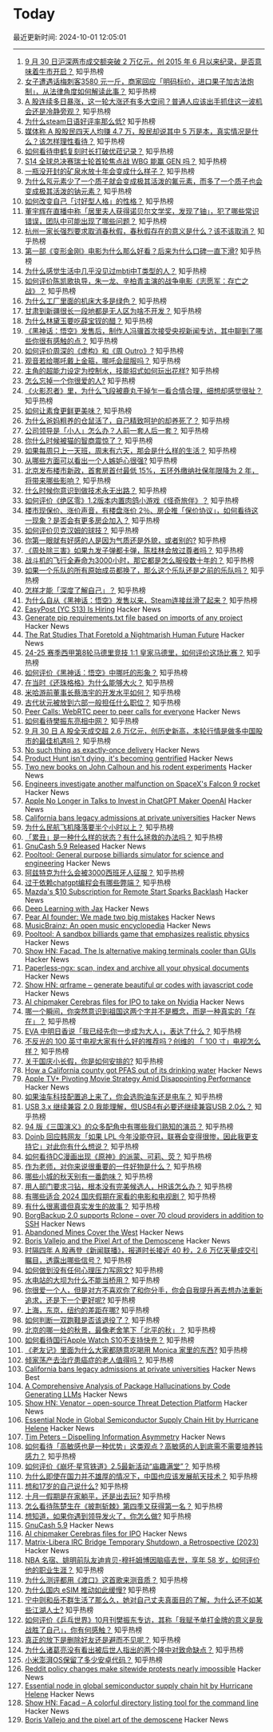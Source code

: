 # Today

最近更新时间: 2024-10-01 12:05:01

--- 
1. [9 月 30 日沪深两市成交额突破 2 万亿元，创 2015 年 6 月以来纪录，是否意味着牛市开启？](https://www.zhihu.com/question/696416170) 知乎热榜
2. [女子遭遇话梅刺客3580 元一斤，商家回应「明码标价，进口果子加古法炮制」，从法律角度如何解读此事？](https://www.zhihu.com/question/685639707) 知乎热榜
3. [A 股连续多日暴涨，这一轮大涨还有多大空间？普通人应该出手抓住这一波机会还是冷静旁观？](https://www.zhihu.com/question/696473828) 知乎热榜
4. [为什么steam日语好评率那么低?](https://www.zhihu.com/question/667935378) 知乎热榜
5. [媒体称 A 股股民四天人均赚 4.7 万，股民却说其中 5 万是本，真实情况是什么？该怎样理性看待？](https://www.zhihu.com/question/695447836) 知乎热榜
6. [如何看待申鹤复刻时长打破优菈记录？](https://www.zhihu.com/question/672613763) 知乎热榜
7. [S14 全球总决赛瑞士轮首轮焦点战 WBG 能赢 GEN 吗？](https://www.zhihu.com/question/694124616) 知乎热榜
8. [一瓶没开封的矿泉水放十年会变成什么样子？](https://www.zhihu.com/question/665693306) 知乎热榜
9. [为什么氖元素少了一个质子就会变成极其活泼的氟元素，而多了一个质子也会变成极其活泼的钠元素？](https://www.zhihu.com/question/673114717) 知乎热榜
10. [如何改变自己「讨好型人格」的性格？](https://www.zhihu.com/question/667401616) 知乎热榜
11. [董宇辉在直播中称「居里夫人获得诺贝尔文学奖，发现了铀」，犯了哪些常识错误，团队中可能出现了哪些问题？](https://www.zhihu.com/question/688638731) 知乎热榜
12. [杭州一家长强烈要求取消春秋假，春秋假存在的意义是什么？该不该取消？](https://www.zhihu.com/question/686385238) 知乎热榜
13. [第一部《变形金刚》电影为什么那么好看？后来为什么口碑一直下滑?](https://www.zhihu.com/question/308132033) 知乎热榜
14. [为什么感觉生活中几乎没见过mbti中T类型的人？](https://www.zhihu.com/question/536219191) 知乎热榜
15. [如何评价陈凯歌执导，朱一龙、辛柏青主演的战争电影《志愿军：存亡之战》？](https://www.zhihu.com/question/668047229) 知乎热榜
16. [为什么工厂里面的机床大多是绿色？](https://www.zhihu.com/question/557523834) 知乎热榜
17. [甘肃到新疆很长一段地都是无人区为啥不开发？](https://www.zhihu.com/question/668142201) 知乎热榜
18. [为什么林黛玉要吃薛宝钗的醋？](https://www.zhihu.com/question/630679966) 知乎热榜
19. [《黑神话：悟空》发售后，制作人冯骥首次接受央视新闻专访，其中聊到了哪些你很有感触的点？](https://www.zhihu.com/question/694976003) 知乎热榜
20. [如何评价周深的《虚构》和《周 Outro》?](https://www.zhihu.com/question/680404101) 知乎热榜
21. [观音若给哪吒戴上金箍，哪吒会屈服吗？](https://www.zhihu.com/question/669166518) 知乎热榜
22. [主角的超能力设定为控制水，技能招式如何玩出花样?](https://www.zhihu.com/question/387480003) 知乎热榜
23. [怎么忘掉一个你很爱的人?](https://www.zhihu.com/question/667898925) 知乎热榜
24. [《火影忍者》里，为什么飞段被鹿丸干掉乍一看合情合理，细想却感觉很扯？](https://www.zhihu.com/question/459621987) 知乎热榜
25. [如何让素食更鲜更美味？](https://www.zhihu.com/question/667978197) 知乎热榜
26. [为什么爸妈粗养的仓鼠活了，自己精致呵护的却养死了？](https://www.zhihu.com/question/474080762) 知乎热榜
27. [公司领导是「小人」怎么办？人前一套人后一套？](https://www.zhihu.com/question/668117264) 知乎热榜
28. [你什么时候被猫的智商震惊了？](https://www.zhihu.com/question/34926764) 知乎热榜
29. [如果每周只上一天班，周末有六天，那会是什么样的生活？](https://www.zhihu.com/question/670097535) 知乎热榜
30. [从哪些方面可以看出一个人嫉妒心很强?](https://www.zhihu.com/question/317416304) 知乎热榜
31. [北京发布楼市新政，首套房首付最低 15%，五环外缴纳社保年限降为 2 年，将带来哪些影响？](https://www.zhihu.com/question/701584733) 知乎热榜
32. [什么时候你意识到做技术永无出路？](https://www.zhihu.com/question/587112018) 知乎热榜
33. [如何评价《绝区零》1.2版本内置肉鸽小游戏《怪奇旅伴》？](https://www.zhihu.com/question/699198780) 知乎热榜
34. [楼市现保价、涨价声音，有楼盘涨价 2％、房企推「保价协议」，如何看待这一现象？是否会有更多房企加入？](https://www.zhihu.com/question/682721117) 知乎热榜
35. [如何评价贝克汉姆的球技？](https://www.zhihu.com/question/28049838) 知乎热榜
36. [你第一眼就有好感的人是因为气质还是外貌，或者别的?](https://www.zhihu.com/question/678056844) 知乎热榜
37. [《周处除三害》如果九发子弹都卡弹，陈桂林会放过尊者吗？](https://www.zhihu.com/question/650888065) 知乎热榜
38. [战斗机的飞行全寿命为3000小时，那它都是怎么服役数十年的？](https://www.zhihu.com/question/653335768) 知乎热榜
39. [如果一个乐队的所有原始成员都换了，那么这个乐队还是之前的乐队吗？](https://www.zhihu.com/question/328599869) 知乎热榜
40. [怎样才能「深度了解自己」？](https://www.zhihu.com/question/668089223) 知乎热榜
41. [为什么自从《黑神话：悟空》发售以来，Steam连接丝滑了起来？](https://www.zhihu.com/question/674165512) 知乎热榜
42. [EasyPost (YC S13) Is Hiring](https://www.easypost.com/careers) Hacker News
43. [Generate pip requirements.txt file based on imports of any project](https://github.com/bndr/pipreqs) Hacker News
44. [The Rat Studies That Foretold a Nightmarish Human Future](https://www.newyorker.com/magazine/2024/10/07/dr-calhouns-mousery-lee-alan-dugatkin-book-reviews-rat-city-edmund-ramsden-and-jon-adams) Hacker News
45. [24-25 赛季西甲第8轮马德里竞技 1:1 皇家马德里，如何评价这场比赛？](https://www.zhihu.com/question/691074575) 知乎热榜
46. [如何评价《黑神话：悟空》中哪吒的形象？](https://www.zhihu.com/question/665621277) 知乎热榜
47. [在当时《还珠格格》为什么能够大火？](https://www.zhihu.com/question/267484971) 知乎热榜
48. [米哈游前董事长蔡浩宇的开发水平如何？](https://www.zhihu.com/question/665714451) 知乎热榜
49. [古代状元被放到六部一般担任什么职位？](https://www.zhihu.com/question/363058515) 知乎热榜
50. [Peer Calls: WebRTC peer to peer calls for everyone](https://github.com/peer-calls/peer-calls) Hacker News
51. [如何看待樊振东亮相中网？](https://www.zhihu.com/question/689799410) 知乎热榜
52. [9 月 30 日 A 股全天成交超 2.6 万亿元，创历史新高，本轮行情是做多中国股市的最佳机遇吗？](https://www.zhihu.com/question/697059573) 知乎热榜
53. [No such thing as exactly-once delivery](https://blog.sequinstream.com/at-most-once-at-least-once-and-exactly-once-delivery/) Hacker News
54. [Product Hunt isn't dying, it's becoming gentrified](https://launchpointzero.com/blog/product-hunt-isnt-dying-its-become-gentrified/) Hacker News
55. [Two new books on John Calhoun and his rodent experiments](https://www.newyorker.com/magazine/2024/10/07/dr-calhouns-mousery-lee-alan-dugatkin-book-reviews-rat-city-edmund-ramsden-and-jon-adams) Hacker News
56. [Engineers investigate another malfunction on SpaceX's Falcon 9 rocket](https://arstechnica.com/space/2024/09/engineers-investigate-another-malfunction-on-spacexs-falcon-9-rocket/) Hacker News
57. [Apple No Longer in Talks to Invest in ChatGPT Maker OpenAI](https://www.macrumors.com/2024/09/30/apple-no-longer-investing-openai-chatgpt/) Hacker News
58. [California bans legacy admissions at private universities](https://www.nytimes.com/2024/09/30/us/california-bans-legacy-admissions-private-universities.html) Hacker News
59. [为什么民航飞机降落要半个小时以上？](https://www.zhihu.com/question/424822116) 知乎热榜
60. [「累丑」是一种什么样的状态？有什么拯救的办法吗？](https://www.zhihu.com/question/443461198) 知乎热榜
61. [GnuCash 5.9 Released](https://www.gnucash.org/news.phtml) Hacker News
62. [Pooltool: General purpose billiards simulator for science and engineering](https://github.com/ekiefl/pooltool) Hacker News
63. [阿兹特克为什么会被3000西班牙人征服？](https://www.zhihu.com/question/644766556) 知乎热榜
64. [过于依赖chatgpt编程会有哪些弊端？](https://www.zhihu.com/question/667706567) 知乎热榜
65. [Mazda's $10 Subscription for Remote Start Sparks Backlash](https://www.carscoops.com/2024/09/mazdas-remote-start-subscription-draws-ire-of-noted-right-to-repair-advocate/) Hacker News
66. [Deep Learning with Jax](https://www.manning.com/books/deep-learning-with-jax) Hacker News
67. [Pear AI founder: We made two big mistakes](https://twitter.com/CodeFryingPan/status/1840831339337302204) Hacker News
68. [MusicBrainz: An open music encyclopedia](https://musicbrainz.org/) Hacker News
69. [Pooltool: A sandbox billiards game that emphasizes realistic physics](https://github.com/ekiefl/pooltool) Hacker News
70. [Show HN: Facad. The ls alternative making terminals cooler than GUIs](https://github.com/yellow-footed-honeyguide/facad) Hacker News
71. [Paperless-ngx: scan, index and archive all your physical documents](https://github.com/paperless-ngx/paperless-ngx) Hacker News
72. [Show HN: qrframe – generate beautiful qr codes with javascript code](https://github.com/zhengkyl/qrframe) Hacker News
73. [AI chipmaker Cerebras files for IPO to take on Nvidia](https://www.cnbc.com/2024/09/30/cerebras-files-for-ipo.html) Hacker News
74. [哪一个瞬间，你突然意识到祖国这两个字并不是概念，而是一种真实的「存在」？](https://www.zhihu.com/question/667514778) 知乎热榜
75. [EVA 中明日香说「我已经先你一步成为大人」，表达了什么？](https://www.zhihu.com/question/629412389) 知乎热榜
76. [不反光的 100 英寸电视大家有什么好的推荐吗？创维的 「 100 寸」电视怎么样？](https://www.zhihu.com/question/688334945) 知乎热榜
77. [关于国庆小长假，你是如何安排的?](https://www.zhihu.com/question/667751190) 知乎热榜
78. [How a California county got PFAS out of its drinking water](https://www.npr.org/sections/shots-health-news/2024/09/12/g-s1-22291/pfas-drinking-water-filter) Hacker News
79. [Apple TV+ Pivoting Movie Strategy Amid Disappointing Performance](https://www.macrumors.com/2024/09/30/report-apple-tv-pivoting-movie-strategy/) Hacker News
80. [如果油车科技配置追上来了，你会选购油车还是电车？](https://www.zhihu.com/question/666189690) 知乎热榜
81. [USB 3.x 继续兼容 2.0 我能理解，但USB4有必要还继续兼容USB 2.0么？](https://www.zhihu.com/question/646464213) 知乎热榜
82. [94 版《三国演义》的众多配角中有哪些我们熟知的演员？](https://www.zhihu.com/question/30288965) 知乎热榜
83. [Doinb 回应韩网友「如果 LPL 今年没能夺冠，联赛会变得很惨，因此我更支持它」对此你有什么想说？](https://www.zhihu.com/question/694469541) 知乎热榜
84. [如何看待DC漫画出现《原神》的派蒙、可莉、荧？](https://www.zhihu.com/question/690959738) 知乎热榜
85. [作为老师，对你来说很重要的一件好物是什么？](https://www.zhihu.com/question/666758485) 知乎热榜
86. [哪些小城的秋天别有一番韵味？](https://www.zhihu.com/question/667500807) 知乎热榜
87. [用人部门要求刁钻，根本没有完美候选人，HR该怎么办？](https://www.zhihu.com/question/670055878) 知乎热榜
88. [有哪些适合 2024 国庆假期在家看的电影和电视剧？](https://www.zhihu.com/question/667977954) 知乎热榜
89. [有什么很离谱但真实发生的故事？](https://www.zhihu.com/question/662194193) 知乎热榜
90. [BorgBackup 2.0 supports Rclone – over 70 cloud providers in addition to SSH](https://borgbackup.readthedocs.io/en/2.0.0b11/changes.html#version-2-0-0b11-2024-09-26) Hacker News
91. [Abandoned Mines Cover the West](https://www.hcn.org/issues/56-7/abandoned-mines-cover-the-west/) Hacker News
92. [Boris Vallejo and the Pixel Art of the Demoscene](https://marincomics.com/vallejo-pixelart.html) Hacker News
93. [时隔四年 A 股再登《新闻联播》，报道时长接近 40 秒，2.6 万亿天量成交引瞩目，透露出哪些信号？](https://www.zhihu.com/question/705357112) 知乎热榜
94. [如何做到没有任何心理压力写网文?](https://www.zhihu.com/question/668141208) 知乎热榜
95. [水电站的大坝为什么不能当桥用？](https://www.zhihu.com/question/348861282) 知乎热榜
96. [你很爱一个人，但是对方不喜欢你了和你分手，你会自我提升再去想办法重新追求，还是下一个更好呢?](https://www.zhihu.com/question/677782705) 知乎热榜
97. [上海，东京，纽约的差距在哪?](https://www.zhihu.com/question/390469043) 知乎热榜
98. [如何判断一双跑鞋是否该退役了？](https://www.zhihu.com/question/668031406) 知乎热榜
99. [北京的哪一处的秋景，最像老舍笔下「北平的秋」？](https://www.zhihu.com/question/667500858) 知乎热榜
100. [如何看待国行Apple Watch S10不支持快充？](https://www.zhihu.com/question/666780824) 知乎热榜
101. [《老友记》里面为什么大家都随意吃喝用 Monica 家里的东西?](https://www.zhihu.com/question/373679537) 知乎热榜
102. [倾家荡产去治疗患癌症的老人值得吗？](https://www.zhihu.com/question/266071807) 知乎热榜
103. [California bans legacy admissions at private universities](https://www.nytimes.com/2024/09/30/us/california-bans-legacy-admissions-private-universities.html) Hacker News Best
104. [A Comprehensive Analysis of Package Hallucinations by Code Generating LLMs](https://arxiv.org/abs/2406.10279) Hacker News
105. [Show HN: Venator – open-source Threat Detection Platform](https://github.com/nianticlabs/venator) Hacker News
106. [Essential Node in Global Semiconductor Supply Chain Hit by Hurricane Helene](https://hntrbrk.com/essential-node-in-global-semiconductor-supply-chain-hit-by-hurricane-helene-video-reveals-entrance-to-mine-has-flooded/) Hacker News
107. [Tim Peters – Dispelling Information Asymmetry](https://tim-one.github.io/psf/ban.html) Hacker News
108. [如何看待「高敏感也是一种优势」这类观点？高敏感的人到底需不需要培养钝感力？](https://www.zhihu.com/question/671400747) 知乎热榜
109. [如何评价《崩坏·星穹铁道》2.5最新活动“庙趣满堂”？](https://www.zhihu.com/question/700758996) 知乎热榜
110. [为什么即使在国力并不雄厚的情况下，中国也应该发展航天技术？](https://www.zhihu.com/question/20411287) 知乎热榜
111. [想和17岁的自己说什么?](https://www.zhihu.com/question/664202847) 知乎热榜
112. [十月一假期是在家躺平，还是出去玩?](https://www.zhihu.com/question/677643596) 知乎热榜
113. [怎么看待陈楚生在《披荆斩棘》第四季又获得第一名？](https://www.zhihu.com/question/682109225) 知乎热榜
114. [想知道，如果你遇到领导发火了，你怎么做?](https://www.zhihu.com/question/690096103) 知乎热榜
115. [GnuCash 5.9](https://www.gnucash.org/news.phtml) Hacker News
116. [AI chipmaker Cerebras files for IPO](https://www.cnbc.com/2024/09/30/cerebras-files-for-ipo.html) Hacker News
117. [Matrix-Libera IRC Bridge Temporary Shutdown, a Retrospective (2023)](https://libera.chat/news/matrix-bridge-disabled-retrospective) Hacker News
118. [NBA 名宿、姚明前队友迪肯贝-穆托姆博因脑癌去世，享年 58 岁，如何评价他的职业生涯？](https://www.zhihu.com/question/701917242) 知乎热榜
119. [为什么测评都用《渡口》这首歌来测音质？](https://www.zhihu.com/question/667849815) 知乎热榜
120. [为什么国内 eSIM 推动如此缓慢?](https://www.zhihu.com/question/353098965) 知乎热榜
121. [宁中则和岳不群生活了那么久，她对自己丈夫真面目的了解，为什么还不如某些江湖人士?](https://www.zhihu.com/question/680586433) 知乎热榜
122. [如何评价《乒乓世界》10月刊樊振东专访，其称「我赋予单打金牌的意义是我战胜了自己」，你有何感触？](https://www.zhihu.com/question/698751456) 知乎热榜
123. [真正的放下是删除好友还是避而不见呢？](https://www.zhihu.com/question/701128683) 知乎热榜
124. [为什么诸葛亮没有看出被后世人指出的两个隆中对致命缺点？](https://www.zhihu.com/question/661747307) 知乎热榜
125. [小米澎湃OS保留了多少安卓代码？](https://www.zhihu.com/question/638646600) 知乎热榜
126. [Reddit policy changes make sitewide protests nearly impossible](https://www.engadget.com/big-tech/reddit-policy-changes-make-sitewide-protests-nearly-impossible-183754240.html) Hacker News
127. [Essential node in global semiconductor supply chain hit by Hurricane Helene](https://www.npr.org/2024/09/30/nx-s1-5133462/hurricane-helene-quartz-microchips-solar-panels-spruce-pine) Hacker News
128. [Show HN: Facad – A colorful directory listing tool for the command line](https://github.com/yellow-footed-honeyguide/facad) Hacker News
129. [Boris Vallejo and the pixel art of the demoscene](https://marincomics.com/vallejo-pixelart.html) Hacker News

